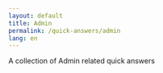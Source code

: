 ```yaml
---
layout: default
title: Admin
permalink: /quick-answers/admin
lang: en
---
```

A collection of Admin related quick answers

